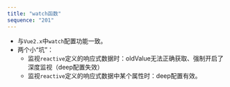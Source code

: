 ```yaml
---
title: "watch函数"
sequence: "201"
---
```


- 与`Vue2.x`中`watch`配置功能一致。
- 两个小“坑”：
  - 监视`reactive`定义的响应式数据时：oldValue无法正确获取、强制开启了深度监视（deep配置失效）
  - 监视`reactive`定义的响应式数据中某个属性时：deep配置有效。
